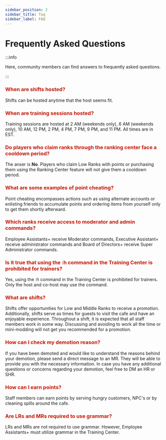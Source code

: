 ```yaml
---
sidebar_position: 2
sidebar_title: faq
sidebar_label: FAQ
---
```


# Frequently Asked Questions

:::info

Here, community members can find answers to frequently asked questions.

:::

### <font color="#C21807">When are shifts hosted?</font>
Shifts can be hosted anytime that the host seems fit.

### <font color="#C21807">When are training sessions hosted?</font>
Training sessions are hosted at 2 AM (weekends only), 6 AM (weekends only), 10 AM, 12 PM, 2 PM, 4 PM, 7 PM, 9 PM, and 11 PM. All times are in EST.

### <font color="#C21807">Do players who claim ranks through the ranking center face a cooldown period?</font>
The anser is **No**. Players who claim Low Ranks with points or purchasing them using the Ranking Center feature will not give them a cooldown period.

### <font color="#C21807">What are some examples of point cheating?</font>
Point cheating encompasses actions such as using alternate accounts or enlisting friends to accumulate points and ordering items from yourself only to get them shortly afterward.

### <font color="#C21807">Which ranks receive access to moderator and admin commands?</font>
Employee Assistants+ receive Moderator commands, Executive Assistant+ receive administrator commands and Board of Directors+ receive Super Administrator commands.

### <font color="#C21807">Is it true that using the :h command in the Training Center is prohibited for trainers?</font>
Yes, using the :h command in the Training Center is prohibited for trainers. Only the host and co-host may use the command.

### <font color="#C21807">What are shifts?</font>
Shifts offer opportunities for Low and Middle Ranks to receive a promotion. Additionally, shifts serve as times for guests to visit the cafe and have an enjoyable experience. Throughout a shift, it is expected that all staff members work in some way. Discussing and avoiding to work all the time or mini-modding will not get you recommended for a promotion.

### <font color="#C21807">How can I check my demotion reason?</font>
If you have been demoted and would like to understand the reasons behind your demotion, please send a direct message to an MR. They will be able to provide you with the necessary information. In case you have any additional questions or concerns regarding your demotion, feel free to DM an HR or SHR.

### <font color="#C21807">How can I earn points?</font>
Staff members can earn points by serving hungry customers, NPC's or by cleaning spills around the cafe.

### <font color="#C21807">Are LRs and MRs required to use grammar?</font>
LRs and MRs are not required to use grammar. However, Employee Assistants+ must utilize grammar in the Training Center.
